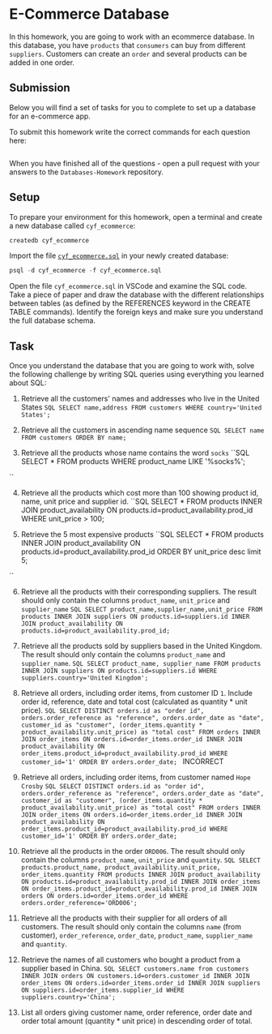 # E-Commerce Database

In this homework, you are going to work with an ecommerce database. In this database, you have `products` that `consumers` can buy from different `suppliers`. Customers can create an `order` and several products can be added in one order.

## Submission

Below you will find a set of tasks for you to complete to set up a database for an e-commerce app.

To submit this homework write the correct commands for each question here:
```sql


```

When you have finished all of the questions - open a pull request with your answers to the `Databases-Homework` repository.

## Setup

To prepare your environment for this homework, open a terminal and create a new database called `cyf_ecommerce`:

```sql
createdb cyf_ecommerce
```

Import the file [`cyf_ecommerce.sql`](./cyf_ecommerce.sql) in your newly created database:

```sql
psql -d cyf_ecommerce -f cyf_ecommerce.sql
```

Open the file `cyf_ecommerce.sql` in VSCode and examine the SQL code. Take a piece of paper and draw the database with the different relationships between tables (as defined by the REFERENCES keyword in the CREATE TABLE commands). Identify the foreign keys and make sure you understand the full database schema.

## Task

Once you understand the database that you are going to work with, solve the following challenge by writing SQL queries using everything you learned about SQL:

1. Retrieve all the customers' names and addresses who live in the United States
``SQL
SELECT name,address FROM customers WHERE country='United States';
``

2. Retrieve all the customers in ascending name sequence
``SQL
SELECT name FROM customers ORDER BY name;
``

3. Retrieve all the products whose name contains the word `socks`
``SQL
SELECT * FROM products WHERE product_name LIKE '%socks%';

``

4. Retrieve all the products which cost more than 100 showing product id, name, unit price and supplier id.
``SQL
SELECT * FROM products INNER JOIN product_availability ON products.id=product_availability.prod_id WHERE unit_price > 100;


5. Retrieve the 5 most expensive products
``SQL
SELECT * FROM products INNER JOIN product_availability ON products.id=product_availability.prod_id ORDER BY unit_price desc limit 5;

``


6. Retrieve all the products with their corresponding suppliers. The result should only contain the columns `product_name`, `unit_price` and `supplier_name`
``SQL
SELECT product_name,supplier_name,unit_price FROM products INNER JOIN suppliers ON products.id=suppliers.id INNER JOIN product_availability ON products.id=product_availability.prod_id;
``

7. Retrieve all the products sold by suppliers based in the United Kingdom. The result should only contain the columns `product_name` and `supplier_name`.
``SQL
SELECT product_name, supplier_name FROM products INNER JOIN suppliers ON products.id=suppliers.id WHERE suppliers.country='United Kingdom';
``

8. Retrieve all orders, including order items, from customer ID `1`. Include order id, reference, date and total cost (calculated as quantity * unit price).
``SQL
SELECT DISTINCT orders.id as "order id", orders.order_reference as "reference", orders.order_date as "date", customer_id as "customer", (order_items.quantity * product_availability.unit_price) as "total cost" FROM orders INNER JOIN order_items ON orders.id=order_items.order_id INNER JOIN product_availability ON order_items.product_id=product_availability.prod_id WHERE customer_id='1' ORDER BY orders.order_date;
`` INCORRECT

9. Retrieve all orders, including order items, from customer named `Hope Crosby`
``SQL
SELECT DISTINCT orders.id as "order id", orders.order_reference as "reference", orders.order_date as "date", customer_id as "customer", (order_items.quantity * product_availability.unit_price) as "total cost" FROM orders INNER JOIN order_items ON orders.id=order_items.order_id INNER JOIN product_availability ON order_items.product_id=product_availability.prod_id WHERE customer_id='1' ORDER BY orders.order_date;
``

10. Retrieve all the products in the order `ORD006`. The result should only contain the columns `product_name`, `unit_price` and `quantity`.
``SQL
SELECT products.product_name, product_availability.unit_price, order_items.quantity FROM products INNER JOIN product_availability ON products.id=product_availability.prod_id INNER JOIN order_items ON order_items.product_id=product_availability.prod_id INNER JOIN orders ON orders.id=order_items.order_id WHERE orders.order_reference='ORD006';
``

11. Retrieve all the products with their supplier for all orders of all customers. The result should only contain the columns `name` (from customer), `order_reference`, `order_date`, `product_name`, `supplier_name` and `quantity`.


12. Retrieve the names of all customers who bought a product from a supplier based in China.
``SQL
SELECT customers.name from customers INNER JOIN orders ON customers.id=orders.customer_id INNER JOIN order_items ON orders.id=order_items.order_id INNER JOIN suppliers ON suppliers.id=order_items.supplier_id WHERE suppliers.country='China';
``

13. List all orders giving customer name, order reference, order date and order total amount (quantity * unit price) in descending order of total.

